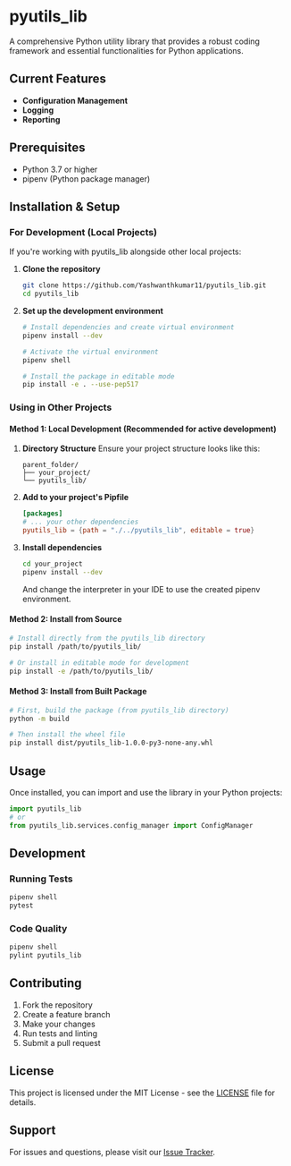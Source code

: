 # pyutils_lib

A comprehensive Python utility library that provides a robust coding framework and essential functionalities for Python applications.

## Current Features

- **Configuration Management**
- **Logging**
- **Reporting**

## Prerequisites

- Python 3.7 or higher
- pipenv (Python package manager)

## Installation & Setup

### For Development (Local Projects)

If you're working with pyutils_lib alongside other local projects:

1. **Clone the repository**
   ```bash
   git clone https://github.com/Yashwanthkumar11/pyutils_lib.git
   cd pyutils_lib
   ```

2. **Set up the development environment**
   ```bash
   # Install dependencies and create virtual environment
   pipenv install --dev
   
   # Activate the virtual environment
   pipenv shell
   
   # Install the package in editable mode
   pip install -e . --use-pep517
   ```

### Using in Other Projects

#### Method 1: Local Development (Recommended for active development)

1. **Directory Structure**
   Ensure your project structure looks like this:
   ```
   parent_folder/
   ├── your_project/
   └── pyutils_lib/
   ```

2. **Add to your project's Pipfile**
   ```toml
   [packages]
   # ... your other dependencies
   pyutils_lib = {path = "./../pyutils_lib", editable = true}
   ```

3. **Install dependencies**
   ```bash
   cd your_project
   pipenv install --dev
   ```
   And change the interpreter in your IDE to use the created pipenv environment.

#### Method 2: Install from Source

```bash
# Install directly from the pyutils_lib directory
pip install /path/to/pyutils_lib/

# Or install in editable mode for development
pip install -e /path/to/pyutils_lib/
```

#### Method 3: Install from Built Package

```bash
# First, build the package (from pyutils_lib directory)
python -m build

# Then install the wheel file
pip install dist/pyutils_lib-1.0.0-py3-none-any.whl
```

## Usage

Once installed, you can import and use the library in your Python projects:

```python
import pyutils_lib
# or
from pyutils_lib.services.config_manager import ConfigManager
```

## Development

### Running Tests
```bash
pipenv shell
pytest
```

### Code Quality
```bash
pipenv shell
pylint pyutils_lib
```

## Contributing

1. Fork the repository
2. Create a feature branch
3. Make your changes
4. Run tests and linting
5. Submit a pull request

## License

This project is licensed under the MIT License - see the [LICENSE](https://github.com/Yashwanthkumar11/pyutils_lib/LICENSE) file for details.

## Support

For issues and questions, please visit our [Issue Tracker](https://github.com/Yashwanthkumar11/pyutils_lib/issues).